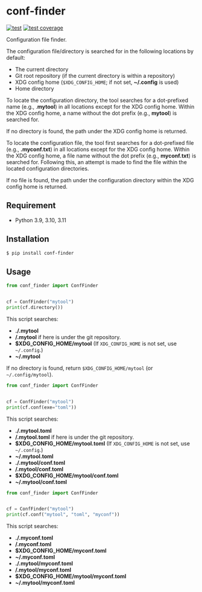# conf-finder

[![test](https://github.com/rcmdnk/conf-finder/actions/workflows/test.yml/badge.svg)](https://github.com/rcmdnk/conf-finder/actions/workflows/test.yml)
[![test coverage](https://img.shields.io/badge/coverage-check%20here-blue.svg)](https://github.com/rcmdnk/conf-finder/tree/coverage)

Configuration file finder.

The configuration file/directory is searched for in the following locations by default:

- The current directory
- Git root repository (if the current directory is within a repository)
- XDG config home (`$XDG_CONFIG_HOME`; if not set, **~/.config** is used)
- Home directory

To locate the configuration directory, the tool searches for a dot-prefixed
name (e.g., .**mytool**) in all locations except for the XDG config home.
Within the XDG config home, a name without the dot prefix (e.g., **mytool**)
is searched for.

If no directory is found, the path under the XDG config home is returned.

To locate the configuration file, the tool first searches for a dot-prefixed
file (e.g., **.myconf.txt**) in all locations except for the XDG config home.
Within the XDG config home, a file name without the dot prefix
(e.g., **myconf.txt**) is searched for. Following this, an attempt is made
to find the file within the located configuration directories.

If no file is found, the path under the configuration directory within
the XDG config home is returned.

## Requirement

- Python 3.9, 3.10, 3.11

## Installation

```bash
$ pip install conf-finder
```

## Usage

```python
from conf_finder import ConfFinder


cf = ConfFinder("mytool")
print(cf.directory())
```

This script searches:

- **./.mytool**
- **<Git root directory>/.mytool** if here is under the git repository.
- **$XDG_CONFIG_HOME/mytool** (If `XDG_CONFIG_HOME` is not set, use `~/.config`.)
- **~/.mytool**

If no directory is found, return `$XDG_CONFIG_HOME/mytool` (or `~/.config/mytool`).

```python
from conf_finder import ConfFinder


cf = ConfFinder("mytool")
print(cf.conf(exe="toml"))
```

This script searches:

- **./.mytool.toml**
- **<Git root directory>/.mytool.toml** if here is under the git repository.
- **$XDG_CONFIG_HOME/mytool.toml** (If `XDG_CONFIG_HOME` is not set, use `~/.config`.)
- **~/.mytool.toml**
- **./.mytool/conf.toml**
- **<Git root directory>/.mytool/conf.toml**
- **$XDG_CONFIG_HOME/mytool/conf.toml**
- **~/.mytool/conf.toml**

```python
from conf_finder import ConfFinder


cf = ConfFinder("mytool")
print(cf.conf("mytool", "toml", "myconf"))
```

This script searches:

- **./.myconf.toml**
- **<Git root directory>/.myconf.toml**
- **$XDG_CONFIG_HOME/myconf.toml**
- **~/.myconf.toml**
- **./.mytool/myconf.toml**
- **<Git root directory>/.mytool/myconf.toml**
- **$XDG_CONFIG_HOME/mytool/myconf.toml**
- **~/.mytool/myconf.toml**
